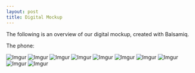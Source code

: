 ```yaml
---
layout: post
title: Digital Mockup
---
```


The following is an overview of our digital mockup, created with Balsamiq. 


The phone:

![Imgur](https://i.imgur.com/8fUyaXh.png) ![Imgur](https://i.imgur.com/toqTdCp.png) ![Imgur](https://i.imgur.com/ENn6KjJ.png) ![Imgur](https://i.imgur.com/VnJtZyR.png) ![Imgur](https://i.imgur.com/Y9WM6Gj.png) ![Imgur](https://i.imgur.com/jogUFjg.png) ![Imgur](https://i.imgur.com/XE5kcFk.png) ![Imgur](https://i.imgur.com/5E1rKiH.png) ![Imgur](https://i.imgur.com/5E1rKiH.png) ![Imgur](https://i.imgur.com/ENn6KjJ.png)
